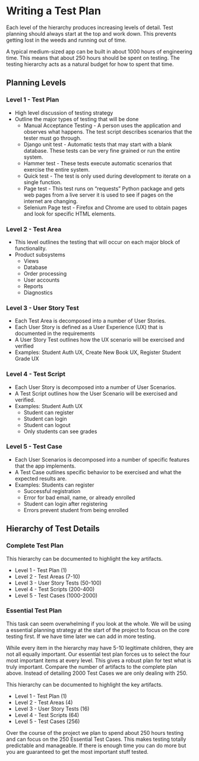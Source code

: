 # Writing a Test Plan

Each level of the hierarchy produces increasing levels of detail.  Test planning should always start at the top and work down. This prevents getting lost
in the weeds and running out of time.

A typical medium-sized app can be built in about 1000 hours of engineering time.  This means that about 250 hours should be spent on testing.  The
testing hierarchy acts as a natural budget for how to spent that time.

## Planning Levels

### Level 1 - Test Plan

* High level discussion of testing strategy
* Outline the major types of testing that will be done
    * Manual Acceptance Testing - A person uses the application and observes what happens.  The test script describes scenarios that the tester must go through.
    * Django unit test - Automatic tests that may start with a blank database.  These tests can be very fine grained or run the entire system.
    * Hammer test - These tests execute automatic scenarios that exercise the entire system.
    * Quick test - The test is only used during development to iterate on a single function.
    * Page test - This test runs on “requests” Python package and gets web pages from a live server it is used to see if pages on the internet are changing.
    * Selenium Page test - Firefox and Chrome are used to obtain pages and look for specific HTML elements.

### Level 2 - Test Area

* This level outlines the testing that will occur on each major block of functionality.
* Product subsystems
    * Views
    * Database
    * Order processing
    * User accounts
    * Reports
    * Diagnostics

### Level 3 - User Story Test

* Each Test Area is decomposed into a number of User Stories.  
* Each User Story is defined as a User Experience (UX) that is documented in the requirements
* A User Story Test outlines how the UX scenario will be exercised and verified
* Examples:  Student Auth UX,  Create New Book UX, Register Student Grade UX

### Level 4 - Test Script

* Each User Story  is decomposed into a number of User Scenarios.  
* A Test Script outlines how the User Scenario will be exercised and verified.
* Examples:  Student Auth UX
    * Student can register
    * Student can login
    * Student can logout
    * Only students can see grades

### Level 5 - Test Case

* Each User Scenarios  is decomposed into a number of specific features that the app implements.  
* A Test Case outlines specific behavior to be exercised and what the expected results are.
* Examples:  Students can register
    * Successful registration
    * Error for bad email, name, or already enrolled
    * Student can login after registering
    * Errors prevent student from being enrolled



## Hierarchy of Test Details

### Complete Test Plan

This hierarchy can be documented to highlight the key artifacts.

* Level 1 - Test Plan (1)
* Level 2 - Test Areas (7-10)
* Level 3 - User Story Tests (50-100)
* Level 4 - Test Scripts (200-400)
* Level 5 - Test Cases (1000-2000)

### Essential Test Plan

This task can seem overwhelming if you look at the whole.   We will be using a essential planning strategy at the start of the project to focus on the core testing first.  If we have time later we can add in more testing.

While every item in the hierarchy may have 5-10 legitimate children, they are not all equally important.  Our essential test plan forces us to select the four most important items at every level.  This gives a robust plan for test what is truly important.  Compare the number of artifacts to the complete plan above.  Instead of detailing 2000 Test Cases we are only dealing with 250.

This hierarchy can be documented to highlight the key artifacts.

* Level 1 - Test Plan (1)
* Level 2 - Test Areas (4)
* Level 3 - User Story Tests (16)
* Level 4 - Test Scripts (64)
* Level 5 - Test Cases (256)

Over the course of the project we plan to spend about 250 hours testing and can focus on the 250 Essential Test Cases.  This makes testing totally predictable and manageable.  If there is enough time you can do more but you are guaranteed to get the most important stuff tested.
